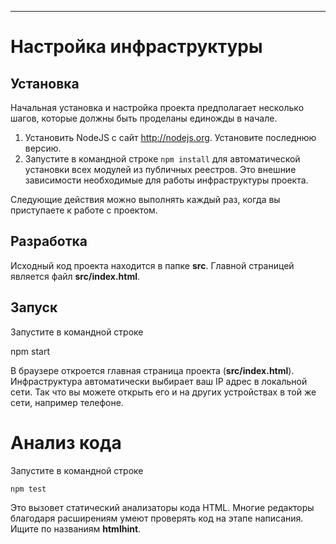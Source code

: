 ---
# Настройка инфраструктуры

## Установка

Начальная установка и настройка проекта предполагает несколько шагов, которые должны быть проделаны единожды в начале.

1. Установить NodeJS с сайт http://nodejs.org. Установите последнюю версию.
2. Запустите в командной строке `npm install` для автоматической установки всех модулей из публичных реестров. Это внешние зависимости необходимые для работы инфраструктуры проекта.

Следующие действия можно выполнять каждый раз, когда вы приступаете к работе с проектом.

## Разработка

Исходный код проекта находится в папке **src**. Главной страницей является файл **src/index.html**.

## Запуск

Запустите в командной строке


npm start


В браузере откроется главная страница проекта (**src/index.html**). Инфраструктура автоматически выбирает ваш IP адрес в локальной сети. Так что вы можете открыть его и на других устройствах в той же сети, например телефоне.

# Анализ кода

Запустите в командной строке

```bash
npm test
```

Это вызовет статический анализаторы кода HTML. Многие редакторы благодаря расширениям умеют проверять код на этапе написания. Ищите по названиям **htmlhint**.
